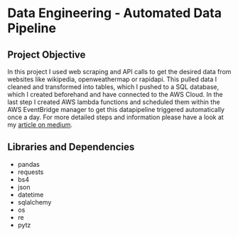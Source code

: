 # Data Engineering - Automated Data Pipeline

## Project Objective
In this project I used web scraping and API calls to get the desired data from websites like wikipedia, openweathermap or rapidapi. This pulled data I cleaned and transformed into tables, which I pushed to a SQL database, which I created beforehand and have connected to the AWS Cloud. In the last step I created AWS lambda functions and scheduled them within the AWS EventBridge manager to get this datapipeline triggered automatically once a day.
For more detailed steps and information please have a look at my [article on medium](https://medium.com/@philipp-trinh/first-steps-into-data-engineering-efcc5acbf79a).

## Libraries and Dependencies
- pandas
- requests
- bs4
- json
- datetime
- sqlalchemy
- os
- re
- pytz
